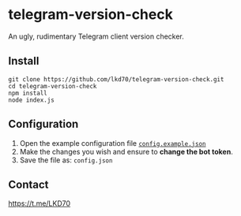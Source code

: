 # telegram-version-check
An ugly, rudimentary Telegram client version checker.


## Install
```
git clone https://github.com/lkd70/telegram-version-check.git
cd telegram-version-check
npm install
node index.js
```

## Configuration
1. Open the example configuration file [`config.example.json`](https://github.com/lkd70/telegram-version-check/blob/master/config.example.json)
2. Make the changes you wish and ensure to **change the bot token**.
3. Save the file as: `config.json`

## Contact
https://t.me/LKD70

